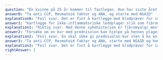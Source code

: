 ```yaml
---
question: "En kvinne på 25 år kommer til fastlegen. Hun har siste året fått økende smerter i hender, håndledd, armer, skuldre, nakke, korsrygg, legger og ankler. Ikke sett noen leddhevelser. Hun føler seg sliten og har problemer med å konsentrere seg på jobben. Normale inflammasjonsmarkører. Hva er det beste fastlegen bør gjøre videre?"
answer0: "Ta anti-CCP, Revmatoid faktor og ANA, og starte med NSAID"
explanation0: "Feil svar. Det er fint å kartlegge med blodprøver for immunologisk sykdom. Men med så omfattende leddsmerter, normale inflammasjonsmarkører, ingen leddhevelser, men slitenhet og konsentrasjonsproblemer, er fibromyalgi mest sannsynlige diagnose. Da har NSAID ingen effekt."
answer1: "Kartlegge for ikke-inflammatoriske leddplager slik som fibromyalgi (ved bruk av pasient-skåreskjemaet for fibromyalgi), og vurdere om det er behov for videre utredning av leddsmertene"
explanation1: "Riktig svar. Med denne sykehistorien er fibromyalgi mest sannsynlige diagnose. Dermed bør en benytte skåreskjemaet for avklaring av denne diagnosen."
answer2: "Forsøke om en kur med prednisolon kan hjelpe på hennes plager"
explanation2: "Feil svar. En skal ikke gi prednisolon-kur uten å ha en god grunn. Hos denne pasienten er det ingen objektive tegn på inflammasjon, og derfor ikke indikasjon for steroider."
answer3: "Ta anti-CCP, Revmatoid faktor og ANA, starte med NSAID og henvise pasienten til revmatolog"
explanation3: "Feil svar. Det er fint å kartlegge med blodprøver for immunologisk sykdom. Men med så omfattende leddsmerter, normale inflammasjonsmarkører, ingen leddhevelser, men slitenhet og konsentrasjonsproblemer, er fibromyalgi mest sannsynlige diagnose. Da har NSAID ingen effekt. Det er ingen objektive forandringer (ledd, CRP/SR), og derfor ikke riktig å henvise til revmatolog. Det er fastlegen som bør diagnostisere fibromyalgi."
rightAnswer: 1
---
```

